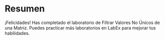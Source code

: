 # Resumen

¡Felicidades! Has completado el laboratorio de Filtrar Valores No Únicos de una Matriz. Puedes practicar más laboratorios en LabEx para mejorar tus habilidades.
